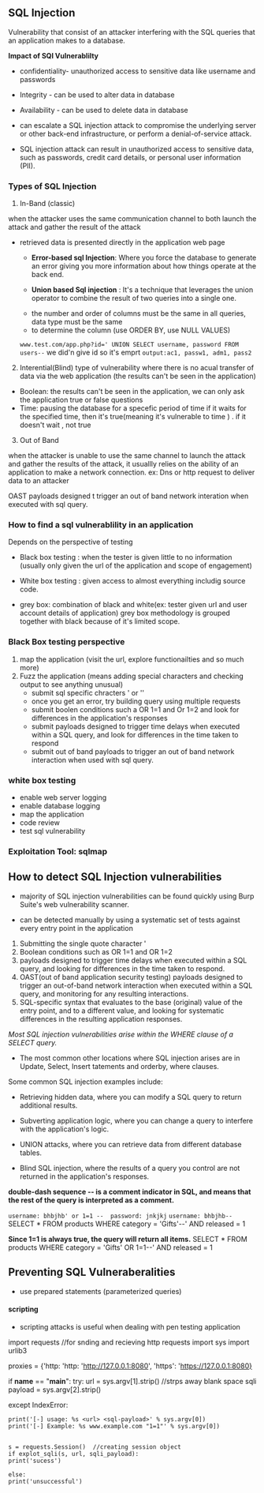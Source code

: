 
## SQL Injection

Vulnerability that consist of an attacker interfering with the SQL queries that an application makes to a database.

__Impact of SQl Vulnerablilty__
* confidentiality- unauthorized access to sensitive data like username and passwords
* Integrity - can be used to alter data in database
* Availability - can be used to delete data in database



* can escalate a SQL injection attack to compromise the underlying server or other back-end infrastructure, or perform a denial-of-service attack.
*  SQL injection attack can result in unauthorized access to sensitive data, such as passwords, credit card details, or personal user information (PII). 

### Types of SQL Injection

1. In-Band (classic)

when the attacker uses the same communication channel to both launch the attack and gather the result of the attack
- retrieved data is presented directly in the application web page

    * __Error-based sql Injection__: Where you force the database to generate an error giving you more information about how things operate at the back end.

    * __Union based Sql injection__ : It's a technique that leverages the union operator to combine the result of two queries into a single one.

    - the number and order of columns must be the same in all queries, data type must be the same
    - to determine the column (use ORDER BY, use NULL VALUES)



    `www.test.com/app.php?id=' UNION SELECT username, password FROM users--`
    we did'n give id so it's emprt
    `output:ac1, passw1, adm1, pass2`

2. Interential(Blind) 
type of vulnerability where there is no acual transfer of data via the web application (the results can't be seen in the application)
* Boolean:  the results can't be seen in the application, we can only ask the application true or false questions
* Time: pausing the database for a specefic period of time if it waits for the specified time, then it's true(meaning it's vulnerable to time ) . if it doesn't  wait , not true 

3. Out of Band

when the attacker is unable to use the same channel to launch the attack and gather the results of the attack, it usuallly relies on the ability of an application to make a network connection.
ex: Dns or http request to deliver data to an attacker


OAST payloads designed t trigger an out of band network interation when executed with sql query.


### How to find a sql vulnerablility in an application

Depends on the perspective of testing
* Black box testing : when the tester is given little to no information (usually only given the url of the application and scope of engagement)

* White box testing  : given access to almost everything includig source code.

* grey box: combination of black and white(ex: tester given url and user account details of application) grey box methodology is grouped together with black because of it's limited scope.

### Black Box testing perspective
1. map the application (visit the url, explore functionailties and so much more)
2. Fuzz the application (means adding special characters and checking output to see anything unusual)
    * submit sql specific chracters '    or    ''
    * once you get an error, try building query using multiple requests 
    * submit boolen conditions such a OR 1=1 and Or 1=2 and look for differences in the application's responses 
    * submit payloads designed to trigger time delays when executed within a SQL query, and look for differences in the time taken to respond
    * submit out of band payloads to trigger an out of band network interaction when used with sql query.


### white box testing

* enable web server logging
* enable database logging
* map the application
* code review 
* test sql vulnerability 


### Exploitation Tool: sqlmap


 ## How to detect SQL Injection vulnerabilities
+ majority of SQL injection vulnerabilities can be found quickly using Burp Suite's web vulnerability scanner.
-  can be detected manually by using a systematic set of tests against every entry point in the application
1. Submitting the single quote character '
2. Boolean conditions such as OR 1=1 and OR 1=2
3. payloads designed to trigger time delays when executed within a SQL query, and looking for differences in the time taken to respond.
4. OAST(out of band application security testing) payloads designed to trigger an out-of-band network interaction when executed within a SQL query, and monitoring for any resulting interactions.
5. SQL-specific syntax that evaluates to the base (original) value of the entry point, and to a different value, and looking for systematic differences in the resulting application responses.



*Most SQL injection vulnerabilities arise within the WHERE clause of a SELECT query.*

+ The most common other locations where SQL injection arises are in Update,  Select, Insert tatements and orderby, where clauses.

Some common SQL injection examples include:

+ Retrieving hidden data, where you can modify a SQL query to return additional results.
- Subverting application logic, where you can change a query to interfere with the application's logic.
+ UNION attacks, where you can retrieve data from different database tables.
- Blind SQL injection, where the results of a query you control are not returned in the application's responses.

__double-dash sequence -- is a comment indicator in SQL, and means that the rest of the query is interpreted as a comment.__

`username: bhbjhb' or 1=1 --  password: jnkjkj`
`username: bhbjhb--`
SELECT * FROM products WHERE category = 'Gifts'--' AND released = 1

__Since 1=1 is always true, the query will return all items.__
SELECT * FROM products WHERE category = 'Gifts' OR 1=1--' AND released = 1



## Preventing SQL Vulneraberalities
* use prepared statements (parameterized queries)

#### scripting
* scripting attacks is useful when dealing with pen testing application


import requests  //for snding and recieving http requests
import sys
import urlib3

proxies = {'http: 'http: 'http://127.0.0.1:8080', 'https': 'https://127.0.0.1:8080}


if __name__ == "__main__":
try:
     url = sys.argv[1].strip()    //strps away blank space
     sqli payload = sys.argv[2].strip()
     

except IndexError:

    print('[-] usage: %s <url> <sql-payload>' % sys.argv[0])
    print('[-] Example: %s www.example.com "1=1"' % sys.argv[0])


    s = requests.Session()  //creating session object
    if explot_sqli(s, url, sqli_payload):
    print('sucess')

    else:
    print('unsuccessful')